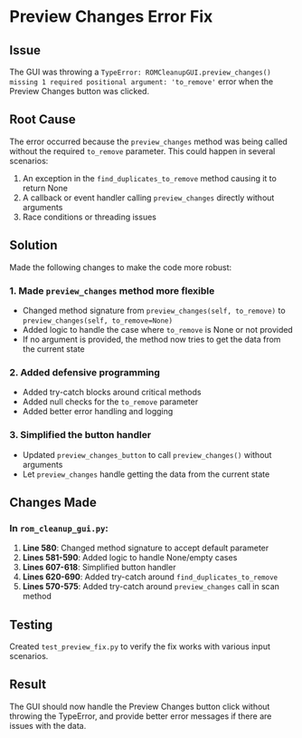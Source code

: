 # Preview Changes Error Fix

## Issue
The GUI was throwing a `TypeError: ROMCleanupGUI.preview_changes() missing 1 required positional argument: 'to_remove'` error when the Preview Changes button was clicked.

## Root Cause
The error occurred because the `preview_changes` method was being called without the required `to_remove` parameter. This could happen in several scenarios:
1. An exception in the `find_duplicates_to_remove` method causing it to return None
2. A callback or event handler calling `preview_changes` directly without arguments
3. Race conditions or threading issues

## Solution
Made the following changes to make the code more robust:

### 1. Made `preview_changes` method more flexible
- Changed method signature from `preview_changes(self, to_remove)` to `preview_changes(self, to_remove=None)`
- Added logic to handle the case where `to_remove` is None or not provided
- If no argument is provided, the method now tries to get the data from the current state

### 2. Added defensive programming
- Added try-catch blocks around critical methods
- Added null checks for the `to_remove` parameter
- Added better error handling and logging

### 3. Simplified the button handler
- Updated `preview_changes_button` to call `preview_changes()` without arguments
- Let `preview_changes` handle getting the data from the current state

## Changes Made

### In `rom_cleanup_gui.py`:

1. **Line 580**: Changed method signature to accept default parameter
2. **Lines 581-590**: Added logic to handle None/empty cases
3. **Lines 607-618**: Simplified button handler
4. **Lines 620-690**: Added try-catch around `find_duplicates_to_remove`
5. **Lines 570-575**: Added try-catch around `preview_changes` call in scan method

## Testing
Created `test_preview_fix.py` to verify the fix works with various input scenarios.

## Result
The GUI should now handle the Preview Changes button click without throwing the TypeError, and provide better error messages if there are issues with the data. 